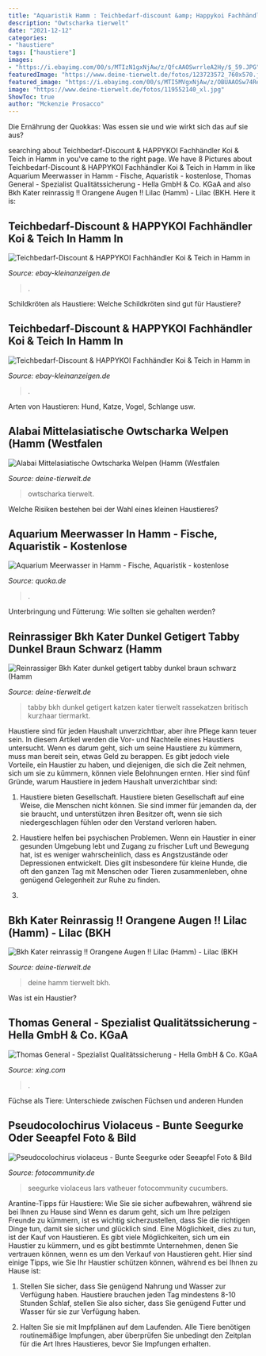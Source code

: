 ```yaml
---
title: "Aquaristik Hamm : Teichbedarf-discount &amp; Happykoi Fachhändler Koi &amp; Teich In Hamm In"
description: "Owtscharka tierwelt"
date: "2021-12-12"
categories:
- "haustiere"
tags: ["haustiere"]
images:
- "https://i.ebayimg.com/00/s/MTIzN1gxNjAw/z/QfcAAOSwrrleA2Hy/$_59.JPG"
featuredImage: "https://www.deine-tierwelt.de/fotos/123723572_760x570.jpg"
featured_image: "https://i.ebayimg.com/00/s/MTI5MVgxNjAw/z/OBUAAOSw74ReA2Gn/$_59.JPG"
image: "https://www.deine-tierwelt.de/fotos/119552140_xl.jpg"
ShowToc: true
author: "Mckenzie Prosacco"
---
```



Die Ernährung der Quokkas: Was essen sie und wie wirkt sich das auf sie aus?

	

		
searching about Teichbedarf-Discount &amp; HAPPYKOI Fachhändler Koi &amp; Teich in Hamm in you've came to the right page. We have 8 Pictures about Teichbedarf-Discount &amp; HAPPYKOI Fachhändler Koi &amp; Teich in Hamm in like Aquarium Meerwasser in Hamm - Fische, Aquaristik - kostenlose, Thomas General - Spezialist Qualitätssicherung - Hella GmbH &amp; Co. KGaA and also Bkh Kater reinrassig !! Orangene Augen !! Lilac (Hamm) - Lilac (BKH. Here it is:
		
    
## Teichbedarf-Discount &amp; HAPPYKOI Fachhändler Koi &amp; Teich In Hamm In

<img loading=lazy src="https://i.ebayimg.com/00/s/MTIzN1gxNjAw/z/QfcAAOSwrrleA2Hy/$_59.JPG" onerror="this.onerror=null;this.src='https://tse4.mm.bing.net/th?id=OIP.U_2CK6eXguzUBJ14JTk4EQHaFu&amp;pid=15.1';" alt="Teichbedarf-Discount &amp; HAPPYKOI Fachhändler Koi &amp; Teich in Hamm in">

_Source: ebay-kleinanzeigen.de_

>. 

	

Schildkröten als Haustiere: Welche Schildkröten sind gut für Haustiere?

    
## Teichbedarf-Discount &amp; HAPPYKOI Fachhändler Koi &amp; Teich In Hamm In

<img loading=lazy src="https://i.ebayimg.com/00/s/MTI5MVgxNjAw/z/OBUAAOSw74ReA2Gn/$_59.JPG" onerror="this.onerror=null;this.src='https://tse3.mm.bing.net/th?id=OIP.b11Hq1MEDFKsp3GwdvA1fQHaF-&amp;pid=15.1';" alt="Teichbedarf-Discount &amp; HAPPYKOI Fachhändler Koi &amp; Teich in Hamm in">

_Source: ebay-kleinanzeigen.de_

>. 

	

Arten von Haustieren: Hund, Katze, Vogel, Schlange usw.

    
## Alabai Mittelasiatische Owtscharka Welpen (Hamm (Westfalen

<img loading=lazy src="https://www.deine-tierwelt.de/fotos/119552140_xl.jpg" onerror="this.onerror=null;this.src='https://tse4.mm.bing.net/th?id=OIP.iZoC4xe45wPftUr5o17u3gHaHf&amp;pid=15.1';" alt="Alabai Mittelasiatische Owtscharka Welpen (Hamm (Westfalen">

_Source: deine-tierwelt.de_

>owtscharka tierwelt. 

	

Welche Risiken bestehen bei der Wahl eines kleinen Haustieres?

    
## Aquarium Meerwasser In Hamm - Fische, Aquaristik - Kostenlose

<img loading=lazy src="https://pic0.qimage.de/49/75/83/t261837549.jpg" onerror="this.onerror=null;this.src='https://tse3.mm.bing.net/th?id=OIP.n98i-UqwYPlcI4kXLSy2SQBaAz&amp;pid=15.1';" alt="Aquarium Meerwasser in Hamm - Fische, Aquaristik - kostenlose">

_Source: quoka.de_

>. 

	

Unterbringung und Fütterung: Wie sollten sie gehalten werden?

    
## Reinrassiger Bkh Kater Dunkel Getigert Tabby Dunkel Braun Schwarz (Hamm

<img loading=lazy src="https://www.deine-tierwelt.de/fotos/123723572_760x570.jpg" onerror="this.onerror=null;this.src='https://tse1.mm.bing.net/th?id=OIP.5zsGxclDQ6SEogLTrqHiswHaFj&amp;pid=15.1';" alt="Reinrassiger Bkh Kater dunkel getigert tabby dunkel braun schwarz (Hamm">

_Source: deine-tierwelt.de_

>tabby bkh dunkel getigert katzen kater tierwelt rassekatzen britisch kurzhaar tiermarkt. 

	

Haustiere sind für jeden Haushalt unverzichtbar, aber ihre Pflege kann teuer sein. In diesem Artikel werden die Vor- und Nachteile eines Haustiers untersucht.
Wenn es darum geht, sich um seine Haustiere zu kümmern, muss man bereit sein, etwas Geld zu berappen. Es gibt jedoch viele Vorteile, ein Haustier zu haben, und diejenigen, die sich die Zeit nehmen, sich um sie zu kümmern, können viele Belohnungen ernten. Hier sind fünf Gründe, warum Haustiere in jedem Haushalt unverzichtbar sind:
1. Haustiere bieten Gesellschaft. Haustiere bieten Gesellschaft auf eine Weise, die Menschen nicht können. Sie sind immer für jemanden da, der sie braucht, und unterstützen ihren Besitzer oft, wenn sie sich niedergeschlagen fühlen oder den Verstand verloren haben.

2. Haustiere helfen bei psychischen Problemen. Wenn ein Haustier in einer gesunden Umgebung lebt und Zugang zu frischer Luft und Bewegung hat, ist es weniger wahrscheinlich, dass es Angstzustände oder Depressionen entwickelt. Dies gilt insbesondere für kleine Hunde, die oft den ganzen Tag mit Menschen oder Tieren zusammenleben, ohne genügend Gelegenheit zur Ruhe zu finden.

3.

    
## Bkh Kater Reinrassig !! Orangene Augen !! Lilac (Hamm) - Lilac (BKH

<img loading=lazy src="https://www.deine-tierwelt.de/fotos/123644136_760x570.jpg" onerror="this.onerror=null;this.src='https://tse2.mm.bing.net/th?id=OIP.AqltFXVtBbf1Bt2Xu4xZ2gHaFj&amp;pid=15.1';" alt="Bkh Kater reinrassig !! Orangene Augen !! Lilac (Hamm) - Lilac (BKH">

_Source: deine-tierwelt.de_

>deine hamm tierwelt bkh. 

	

Was ist ein Haustier?

    
## Thomas General - Spezialist Qualitätssicherung - Hella GmbH &amp; Co. KGaA

<img loading=lazy src="https://profile-images.xing.com/images/5fc8436a59b496419edb704193b974ae-3/thomas-general.1024x1024.jpg" onerror="this.onerror=null;this.src='https://tse2.mm.bing.net/th?id=OIP.fzJfXDjP_LwLlr4FxpuxKAHaHa&amp;pid=15.1';" alt="Thomas General - Spezialist Qualitätssicherung - Hella GmbH &amp; Co. KGaA">

_Source: xing.com_

>. 

	

Füchse als Tiere: Unterschiede zwischen Füchsen und anderen Hunden

    
## Pseudocolochirus Violaceus - Bunte Seegurke Oder Seeapfel Foto &amp; Bild

<img loading=lazy src="https://img.fotocommunity.com/pseudocolochirus-violaceus-bunte-seegurke-oder-seeapfel-79922fef-5e92-494c-a13b-2f5ffdb2861a.jpg?height=1080" onerror="this.onerror=null;this.src='https://tse3.mm.bing.net/th?id=OIP.HboYco7ZGeE6q0wGD4paNwHaEa&amp;pid=15.1';" alt="Pseudocolochirus violaceus - Bunte Seegurke oder Seeapfel Foto &amp; Bild">

_Source: fotocommunity.de_

>seegurke violaceus lars vatheuer fotocommunity cucumbers. 

	

Arantine-Tipps für Haustiere: Wie Sie sie sicher aufbewahren, während sie bei Ihnen zu Hause sind
Wenn es darum geht, sich um Ihre pelzigen Freunde zu kümmern, ist es wichtig sicherzustellen, dass Sie die richtigen Dinge tun, damit sie sicher und glücklich sind. Eine Möglichkeit, dies zu tun, ist der Kauf von Haustieren. Es gibt viele Möglichkeiten, sich um ein Haustier zu kümmern, und es gibt bestimmte Unternehmen, denen Sie vertrauen können, wenn es um den Verkauf von Haustieren geht. Hier sind einige Tipps, wie Sie Ihr Haustier schützen können, während es bei Ihnen zu Hause ist:
1) Stellen Sie sicher, dass Sie genügend Nahrung und Wasser zur Verfügung haben. Haustiere brauchen jeden Tag mindestens 8-10 Stunden Schlaf, stellen Sie also sicher, dass Sie genügend Futter und Wasser für sie zur Verfügung haben.

2) Halten Sie sie mit Impfplänen auf dem Laufenden. Alle Tiere benötigen routinemäßige Impfungen, aber überprüfen Sie unbedingt den Zeitplan für die Art Ihres Haustieres, bevor Sie Impfungen erhalten.

